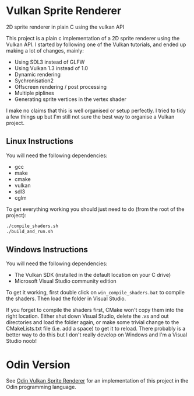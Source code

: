 # Vulkan Sprite Renderer

2D sprite renderer in plain C using the vulkan API

This project is a plain c implementation of a 2D sprite renderer using the Vulkan API.  I started by following one of
the Vulkan tutorials, and ended up making a lot of changes, mainly:

- Using SDL3 instead of GLFW
- Using Vulkan 1.3 instead of 1.0
- Dynamic rendering
- Sychronisation2
- Offscreen rendering / post processing
- Multiple piplines
- Generating sprite vertices in the vertex shader

I make no claims that this is well organised or setup perfectly.  I tried to tidy a few things up but I'm still not
sure the best way to organise a Vulkan project.

## Linux Instructions

You will need the following dependencies:

- gcc
- make
- cmake
- vulkan
- sdl3
- cglm

To get everything working you should just need to do (from the root of the project):

```bash
./compile_shaders.sh
./build_and_run.sh
```

## Windows Instructions

You will need the following dependencies:

- The Vulkan SDK (installed in the default location on your C drive)
- Microsoft Visual Studio community edition

To get it working, first double click on `win_compile_shaders.bat` to compile the shaders.  Then load the folder in Visual Studio.

If you forget to compile the shaders first, CMake won't copy them into the right location.  Either shut down Visual Studio,
delete the .vs and out directories and load the folder again, or make some trivial change to the CMakeLists.txt file (i.e.
add a space) to get it to reload.  There probably is a better way to do this but I don't really develop on Windows and I'm a
Visual Studio noob!

# Odin Version

See [Odin Vulkan Sprite Renderer](https://github.com/stevelittlefish/odin_vulkan_sprite_renderer) for an implementation of this project in the Odin programming language.
